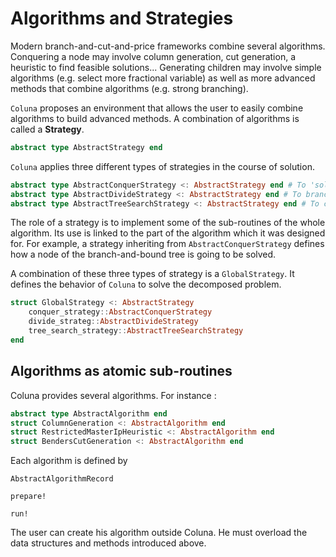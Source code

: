 # Algorithms and Strategies

Modern branch-and-cut-and-price frameworks combine several algorithms. Conquering a node may involve column generation, cut generation, a heuristic to find feasible solutions...  Generating children may involve simple algorithms (e.g. select more fractional variable) as well as more advanced methods that combine algorithms (e.g. strong branching).

`Coluna` proposes an environment that allows the user to easily combine algorithms to build advanced methods. A combination of algorithms is called a **Strategy**.

```julia
abstract type AbstractStrategy end
```

`Coluna` applies three different types of strategies in the course of solution. 

```julia
abstract type AbstractConquerStrategy <: AbstractStrategy end # To 'solve' the node
abstract type AbstractDivideStrategy <: AbstractStrategy end # To branch
abstract type AbstractTreeSearchStrategy <: AbstractStrategy end # To choose the node
```

The role of a strategy is to implement some of the sub-routines of the whole algorithm. Its use is linked to the part of the algorithm which it was designed for. For example, a strategy inheriting from `AbstractConquerStrategy` defines how a node of the branch-and-bound tree is going to be solved.

A combination of these three types of strategy is a `GlobalStrategy`. It defines the behavior of `Coluna` to solve the decomposed problem.

```julia
struct GlobalStrategy <: AbstractStrategy
	conquer_strategy::AbstractConquerStrategy
	divide_strateg::AbstractDivideStrategy
	tree_search_strategy::AbstractTreeSearchStrategy
end
```



## Algorithms as atomic sub-routines

Coluna provides several algorithms. For instance :

```julia
abstract type AbstractAlgorithm end
struct ColumnGeneration <: AbstractAlgorithm end
struct RestrictedMasterIpHeuristic <: AbstractAlgorithm end
struct BendersCutGeneration <: AbstractAlgorithm end
```

Each algorithm is defined by

```@docs
AbstractAlgorithmRecord
```

```@docs
prepare!
```

```@docs
run!
```

The user can create his algorithm outside Coluna. He must overload the data structures and methods introduced above.

